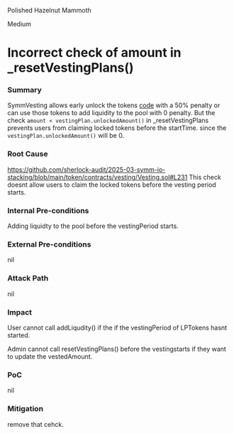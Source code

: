 Polished Hazelnut Mammoth

Medium

# Incorrect check of amount in _resetVestingPlans()

### Summary

SymmVesting allows early unlock the tokens [code](https://github.com/sherlock-audit/2025-03-symm-io-stacking/blob/main/token/contracts/vesting/README.md?plain=1#L9) with a 50% penalty or can use those tokens to add liquidity to the pool with 0 penalty.
But the check ` amount < vestingPlan.unlockedAmount() `  in _resetVestingPlans prevents users from claiming locked tokens before the startTime. since the `vestingPlan.unlockedAmount()` will be 0.

### Root Cause

https://github.com/sherlock-audit/2025-03-symm-io-stacking/blob/main/token/contracts/vesting/Vesting.sol#L231
This check doesnt allow users to claim the locked tokens before the vesting period starts. 



### Internal Pre-conditions

Adding liquidty to the pool before the vestingPeriod starts.

### External Pre-conditions

nil

### Attack Path

nil

### Impact

User cannot call addLiqudity() if the if the vestingPeriod of LPTokens  hasnt started.

Admin cannot call resetVestingPlans() before the vestingstarts if they want to update the vestedAmount.

### PoC

nil

### Mitigation

remove that cehck.